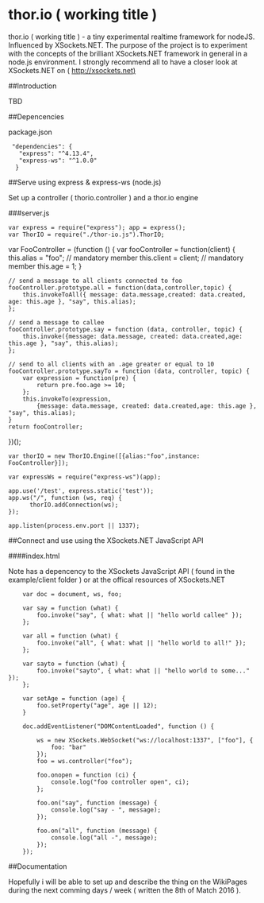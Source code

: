# thor.io ( working title ) 
thor.io ( working title )  - a tiny experimental realtime framework for nodeJS.  Influenced by XSockets.NET. The purpose of the project is to experiment with the concepts of the brilliant XSockets.NET framework in general in a node.js environment. I strongly recommend all to have a closer look at XSockets.NET on ( [http://xsockets.net)](http://xsockets.net)  

##Introduction

TBD


##Depencencies 

package.json

     "dependencies": {
       "express": "^4.13.4",
       "express-ws": "^1.0.0"
      }


##Serve using express & express-ws (node.js)

Set up a controller ( thorio.controller ) and a  thor.io engine

###server.js

    var express = require("express"); app = express();
    var ThorIO = require("./thor-io.js").ThorIO;
    
var FooController = (function () {
   var fooController = function(client) {
        this.alias = "foo"; // mandatory member
        this.client = client; // mandatory member
        this.age = 1;
   }
    
    // send a message to all clients connected to foo
    fooController.prototype.all = function(data,controller,topic) {
        this.invokeToAll({ message: data.message,created: data.created, age: this.age }, "say", this.alias);
    };
    
    // send a message to callee  
    fooController.prototype.say = function (data, controller, topic) {
        this.invoke({message: data.message, created: data.created,age: this.age }, "say", this.alias);
    };
    
    // send to all clients with an .age greater or equal to 10
    fooController.prototype.sayTo = function (data, controller, topic) {
        var expression = function(pre) {
            return pre.foo.age >= 10;
        };
        this.invokeTo(expression,
            {message: data.message, created: data.created,age: this.age }, "say", this.alias);
    }
    return fooController;
})();
    
    
    var thorIO = new ThorIO.Engine([{alias:"foo",instance: FooController}]);

    var expressWs = require("express-ws")(app);
    
    app.use('/test', express.static('test'));
    app.ws("/", function (ws, req) {
          thorIO.addConnection(ws);
    });
    
    app.listen(process.env.port || 1337);



##Connect and use using the XSockets.NET JavaScript API


####index.html

Note has a depencency to the XSockets JavaScript API  ( found in the example/client folder ) or at the offical resources of XSockets.NET


        var doc = document, ws, foo;

        var say = function (what) {
            foo.invoke("say", { what: what || "hello world callee" });
        };

        var all = function (what) {
            foo.invoke("all", { what: what || "hello world to all!" });
        };

        var sayto = function (what) {
            foo.invoke("sayto", { what: what || "hello world to some..." });
        };

        var setAge = function (age) {
            foo.setProperty("age", age || 12);
        }

        doc.addEventListener("DOMContentLoaded", function () {

            ws = new XSockets.WebSocket("ws://localhost:1337", ["foo"], {
                foo: "bar"
            });
            foo = ws.controller("foo");

            foo.onopen = function (ci) {
                console.log("foo controller open", ci);
            };

            foo.on("say", function (message) {
                console.log("say - ", message);
            });

            foo.on("all", function (message) {
                console.log("all -", message);
            });
        });

##Documentation

Hopefully i will be able to set up and describe the thing on the WikiPages during the next comming days / week ( written the 8th of Match 2016 ).


